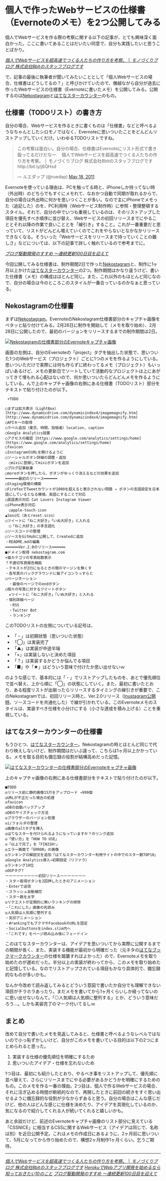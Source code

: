 # <span>個人で作ったWebサービスの</span><span>仕様書（Evernoteのメモ）を2つ公開してみる</span>

個人でWebサービスを作る際の考察に関する以下の記事が、とても興味深く面白かった。ここに書いてあることはだいたい同意で、自分も実践したいと思うことばかり。

<cite>[個人でWebサービスを超高速でつくる人たちの作り方を考察。 │ モノづくりブログ 株式会社8bitのスタッフブログです](http://blog.eightbit.co.jp/?p=3477)</cite>

で、記事の最後に執筆者が聞いてみたいこととして「個人Webサービスの場合、仕様書はどうしてるの？」と呼びかけていたので、僭越ながら自分が過去に作ったWebサービスの仕様書（Evernoteに書いたメモ）を公開してみる。公開するのは[Nekostagram](http://nekostagram.heroku.com/)と[はてなスターカウンター](http://hatenastar.heroku.com/)のもの。

<!-- READMORE -->


## 仕様書（TODOリスト）の書き方

自分の場合、Webサービスを作るときに書くものは「仕様書」などと呼べるようなちゃんとしたシロモノではなく、Evernoteに思いついたことをどんどんリストアップしていくだけ。いわゆるTODOリストですね。

<blockquote class="c-tweet"><p>この考察は面白い。自分の場合、仕様書はEvernoteにリスト形式で書き殴ってるだけだなー　 個人でWebサービスを超高速でつくる人たちの作り方を考察。 │ モノづくりブログ 株式会社8bitのスタッフブログです http://bit.ly/j6QHsd</p>&mdash; ルエダップ (@ruedap) <a href="https://twitter.com/ruedap/statuses/70930749334896640">May 18, 2011</a></blockquote>
<script async src="//platform.twitter.com/widgets.js" charset="utf-8"></script>

Evernoteを使っている理由は、PCを触ってる時と、iPhoneしか持ってない時（外出時）のどちらでもすぐにメモれて、なおかつ自動で同期が取れるからで、自分の場合は外出時に何かを思いつくことが多い。なので主にiPhoneでメモった（追記した）のを、PC利用時（Webサービス制作時）に参照・整理整頓するスタイル。それで、自分の中でいつも重視しているのは、そのリストアップした項目を優先すべき順序に並び替え、Webサービスの初回リリースまでにやることとそれ以降の作業で良いこととを「線引き」すること。これが一番重要だと思っていて、リストがどんどん増えていくのでこれをやらないとなかなかリリースできなくなる。そういった「Webサービスをリリースまで持っていくことの難しさ」などについては、以下の記事で詳しく触れているので参考までに。

<cite>[ブログ駆動開発のすすめ ～連続更新100日目を迎えて](/2011/04/15/bdd-blog-driven-development-100-days)</cite>

今回公開してみる仕様書は、制作期間2日で作った[Nekostagram](http://nekostagram.heroku.com/)と、制作に1ヶ月以上かけた[はてなスターカウンター](http://hatenastar.heroku.com/)の2つ。制作期間はかなり違うけど、書いた仕様書（メモ）の構成はほとんど同じ。また、これ以外のもほとんど同じなので、自分の場合は今のところこのスタイルが一番合っているのかなぁと思っている。


## Nekostagramの仕様書

まずは[Nekostagram](/2011/02/28/instagram-api-of-exclusive-use-for-cat-lovers-nekostagram)。EvernoteのNekostagram仕様書部分のキャプチャ画像をペタッと貼り付けてみる。2月26日に制作を開始して（メモを取り始め）、2月28日に公開したので、最初のバージョンをリリースするまでの制作期間は2日。

[![Nekostagramの仕様書部分のEvernoteキャプチャ画像](/assets/2011/05/19/webservice-specification-sheet-evernote-memo-01.png)](/assets/2011/05/19/webservice-specification-sheet-evernote-memo-01.png)

画面の左側は、自分のEvernoteの「project」タグを抽出した状態で、思いついた1つのWebサービス（プロジェクト）ごとに1つのメモを作るようにしている。思いついただけで実際には何も作らずに終わってるメモ（プロジェクト）もいっぱいあるけど、メモの更新日でソートしていて活動的なプロジェクトは上にあがってきて埋もれる心配はないので、何か思いついたらどんどんメモを作るようにしている。んで上のキャプチャ画像の右側にある仕様書（TODOリスト）部分をテキストで貼り付けたのが以下。

~~~ text
 +TODO

◯まずは拡大表示（LightBox） [http://www.dynamicdrive.com/dynamicindex4/imagemagnify.htm](http://www.dynamicdrive.com/dynamicindex4/imagemagnify.htm)
◯APIキーの取得
◯ラベル追加（東京、時間、投稿者）location, caption
◯Google Analytics設置
◯アクセスの確認 [https://www.google.com/analytics/settings/home](https://www.google.com/analytics/settings/home)
◯favicon
◯InstagramのURLを開けるように
◯ソーシャルボタン詳細の調整・追加
　◯mixiに登録してmixiボタンを追加
◯ブログ記事執筆
◯moreボタンを押したら、ボタンがゆっくり消えるなどの効果を追加
━━━━━━最初のリリース━━━━━━
◯Staging環境の構築
◯FirefoxでTweetカウントが1000を超えると表示されない問題 → ボタンの言語設定を日本語にしているとなる模様。英語にすることで対応
◯英語表示対応 Cat Lovers Instagram Viewer
◯iPhone表示対応
　◯apple-touch-icon
▲Sass化（あとreset.scss）
◯ツイートに「ねこ大好き」「いぬ大好き」と入れる
　◯「ねこ大好き」の多言語化
◯ソースコードの整理
◯ソースをGitHubに公開して、Createdに追加
・README.mdの編集
━━━━━━Ver.2.0のリリース━━━━━━
■ドメイン取得 nekostagram.com
×猫カテゴリの写真総数表示
？不適切写真報告機能
・テキストが2行になるときの間のマージンを無くす
・各写真のバックグラウンドに猫アイコンうっすらと
◯ページネーション
　・最後のページでのendボタン
◯個々の写真に対するツイートボタン
　★ツイートに「ねこ大好き」「いぬ大好き」と入れる
・個別詳細ページ
　・RSS
　・Twitter Bot
　・ランキング
~~~

このTODOリストの左側についている記号は、

- 「・」は初期状態（思いついた状態）
- 「◯」は実装完了
- 「▲」は実装が中途半端
- 「×」は実装しないと決めた項目
- 「？」は実装するかどうか悩んでる項目
- 「■」や「★」はどういう意味で付けたか思い出せないｗ

のような感じで、基本的には「・」でリストアップしたものを、あとで優先順位で並べ替え、上から順に「◯」の状態にしていく。また、最初に書いたとおり、ある程度リストが出揃ったらリリースするタイミングの線引きが重要で、このNekostagramでは、初回リリース時と、Ver.2.0リリース（[Inustagram公開時](/2011/03/05/instagram-api-of-exclusive-use-for-dog-lovers-inustagram)、ソースコードを共通化した）で線が引かれている。このEvernoteメモのスタイルは、実装すべき仕様を小分けにする（小さな達成を積み上げる）ことを重視している。


## はてなスターカウンターの仕様書

もうひとつ、[はてなスターカウンター](/2011/04/21/hatenastar-counter)。Nekostagramの時とほとんど同じで代わり映えしないけど、制作期間はだいぶ違って、こちらは1ヶ月以上かかっている。メモを取る目的も備忘録の役割が結構高めだった記憶。

[![はてなスターカウンターの仕様書部分のEvernoteキャプチャ画像](/assets/2011/05/19/webservice-specification-sheet-evernote-memo-02.png)](/assets/2011/05/19/webservice-specification-sheet-evernote-memo-02.png)

上のキャプチャ画像の右側にある仕様書部分をテキストで貼り付けたのが以下。

~~~ text
■TODO
◎リリース前に静的画像15万をアップロード →999個
◎URLが不正だった場合の処理
◎favicon
◎DBの自動バックアップ
◎DBのサイズチェック方法
◎ブラウザーのバージョン処理
◎i/フォルダの整理
◎画像のaltタグを挿入
◎はてなスターを付けられるようになっていますか？のリンク追加
◎「使い方」を「HOW TO USE」
◎「以上で完了」を「FINISH!」
◎エラー画面で「ERROR」の画像
◎ランキングの解説文を追加「はてなスターカウンター利用サイトの中でのスター数TOP10」
◎Google Analytics導入→初期設定（リファラ）
◎ランキング10位
◎OGPタグ?
ーーーーーーーーー初回リリースーーーーーーー
・スター取得ボタンを2回押したときのアニメーション
・Enterで送信
・スラッシュ自動補完
・スター数を太字
◎リクエストが定期的に無いランキングの排除
・「これにした」画像の先読み
◎人気順は人気順に整列する
・矢印アニメーション
・#rankingでもブクマやFacebookのURLを固定
・Socialbuttonsをindex.slim内へ
・「これです」をページ読み込み後にフェードイン
~~~

このはてなスターカウンターは、アイデアを思いついてから実際に公開するまでの期間が長く、また、実装する機能が最初から明確だった（元ネタの[はてなブックマークカウンター](http://b.hatena.ne.jp/help/bcounter)の仕様を踏襲すればよかった）ので、Evernoteメモを取り始めたのが遅めだった。半分以上の実装が終わってから、このメモを取り始めたと記憶している。なのでリストアップされている項目もかなり具体的で、備忘録的なものが多いかも。

なんか今改めて読み返してみるとどういう意図で書いたか自分でも理解できない項目がチラホラあったり。まだメモを書いてから1ヶ月くらいしか経ってないのに思い出せないなんて。「◎人気順は人気順に整列する」とか、どういう意味だろう…。しかも実装完了のマーク付いてるしｗ


## まとめ

改めて自分で書いたメモを見返してみると、仕様書と呼べるようなレベルではないので小っ恥ずかしいけど、自分がこのメモを書いている目的は以下の2つにまとめられると思った。

1. 実装する仕様の優先順位を明確にするため
2. 思いついたアイデア・仕様を忘れないため

1つ目は、最初にも紹介したとおり、やるべき事をリストアップして、優先順に並べ替えて、さらにリリースまでにやる必要があるかどうかを明確にするためのもの。このメモを作る一番の理由。2つ目は、個人で作るWebサービスの場合、それに注ぎ込める時間が断続的なので、再開したときに前回の続きをすぐ思い出せるように備忘録的な役割が少なからずあると思う。自分の場合はこんな感じだけど、他の人はどんな感じに仕様を決めたり、アイデアを具現化しているのか、気になるので紹介してくれる人が続いてくれると嬉しいかも。

あと余談だけど、前述のEvernoteキャプチャ画像のリスト部分に見えている「CSSNICE」に相当するCSSに関するWebサービス（アイデアは同じで、名称は別）を近日公開予定。これはメモの作成日にあるように、2ヶ月前に思いついて、5月になってから作り始めたので、構想2ヶ月制作1ヶ月くらい。乞うご期待。

* * *

<cite>[個人でWebサービスを超高速でつくる人たちの作り方を考察。 │ モノづくりブログ 株式会社8bitのスタッフブログです](http://blog.eightbit.co.jp/?p=3477)</cite>
<cite>[HerokuでWebアプリ開発を始めるなら知っておきたい10のこと](/2011/05/09/ruby-heroku-web-app-development-tips-matome)</cite>
<cite>[ブログ駆動開発のすすめ ～連続更新100日目を迎えて](/2011/04/15/bdd-blog-driven-development-100-days)</cite>
